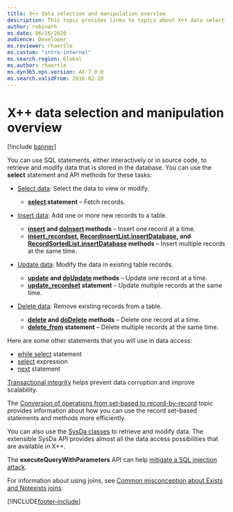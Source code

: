 ```yaml
---
title: X++ data selection and manipulation overview
description: This topic provides links to topics about X++ data selection and manipulation.
author: robinarh
ms.date: 06/16/2020
audience: Developer
ms.reviewer: rhaertle
ms.custom: "intro-internal"
ms.search.region: Global
ms.author: rhaertle
ms.dyn365.ops.version: AX 7.0.0
ms.search.validFrom: 2016-02-28
---
```


# X++ data selection and manipulation overview

[!include [banner](../../includes/banner.md)]

You can use SQL statements, either interactively or in source code, to retrieve and modify data that is stored in the database. You can use the **select** statement and API methods for these tasks:

- [Select data](xpp-select.md): Select the data to view or modify.

    - **[select](xpp-select-statement.md) statement** – Fetch records.

- [Insert data](xpp-insert.md): Add one or more new records to a table.

    - **[insert](xpp-insert.md#insert-method) and [doInsert](xpp-insert.md#do-insert-method) methods** – Insert one record at a time.
    - **[insert\_recordset](xpp-insert.md#insert-recordset-statement), [RecordInsertList.insertDatabase](/dotnet/api/dynamics.ax.application#method-insertdatabase), and [RecordSortedList.insertDatabase](/dotnet/api/dynamics.ax.application#method-insertdatabase) methods** – Insert multiple records at the same time.

- [Update data](xpp-update.md): Modify the data in existing table records.

    - **[update](xpp-update.md#update-method) and [doUpdate](xpp-update.md#do-update-method) methods** – Update one record at a time.
    - **[update\_recordset](xpp-update.md#update-recordset-statement) statement** – Update multiple records at the same time.

- [Delete data](xpp-delete.md): Remove existing records from a table.

    - **[delete](xpp-delete.md#delete-method) and [doDelete](xpp-delete.md#do-delete-method) methods** – Delete one record at a time.
    - **[delete\_from](xpp-delete.md#delete-from-statement) statement** – Delete multiple records at the same time.

Here are some other statements that you will use in data access:

- [while select](xpp-while-select.md) statement
- [select](xpp-select-expression.md) expression
- [next](xpp-select.md) statement

[Transactional integrity](xpp-transaction.md) helps prevent data corruption and improve scalability.

The [Conversion of operations from set-based to record-by-record](xpp-data-perf.md) topic provides information about how you can use the record set–based statements and methods more efficiently.

You can also use the [SysDa classes](../sysda.md) to retrieve and modify data. The extensible SysDa API provides almost all the data access possibilities that are available in X++.

The **executeQueryWithParameters** API can help [mitigate a SQL injection attack](../query-with-parameters.md).

For information about using joins, see [Common misconception about Exists and Notexists joins](https://community.dynamics.com/365/financeandoperations/b/peter-s-x-developer-blog/posts/common-misconception-about-exists-and-notexists-joins).

[!INCLUDE[footer-include](../../../../includes/footer-banner.md)]
